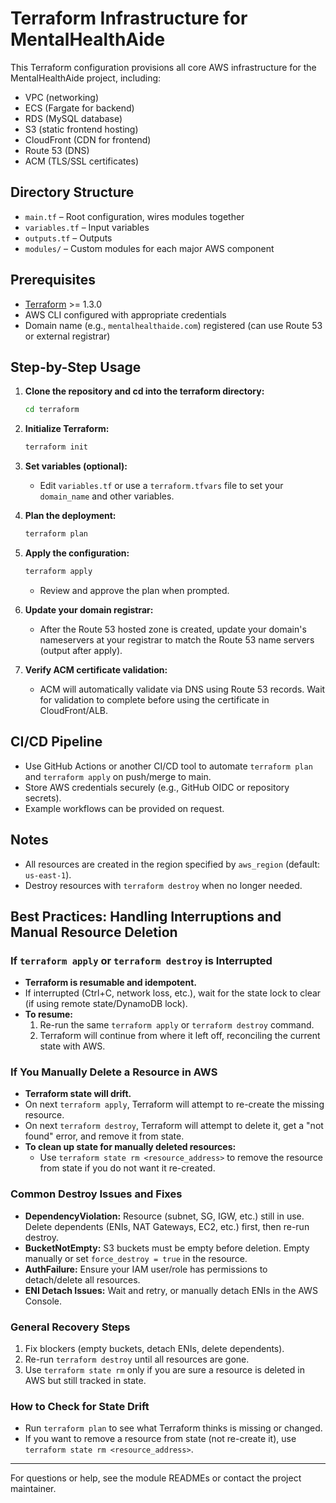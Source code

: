 # Terraform Infrastructure for MentalHealthAide

This Terraform configuration provisions all core AWS infrastructure for the MentalHealthAide project, including:
- VPC (networking)
- ECS (Fargate for backend)
- RDS (MySQL database)
- S3 (static frontend hosting)
- CloudFront (CDN for frontend)
- Route 53 (DNS)
- ACM (TLS/SSL certificates)

## Directory Structure
- `main.tf` – Root configuration, wires modules together
- `variables.tf` – Input variables
- `outputs.tf` – Outputs
- `modules/` – Custom modules for each major AWS component

## Prerequisites
- [Terraform](https://www.terraform.io/downloads.html) >= 1.3.0
- AWS CLI configured with appropriate credentials
- Domain name (e.g., `mentalhealthaide.com`) registered (can use Route 53 or external registrar)

## Step-by-Step Usage

1. **Clone the repository and cd into the terraform directory:**
   ```sh
   cd terraform
   ```

2. **Initialize Terraform:**
   ```sh
   terraform init
   ```

3. **Set variables (optional):**
   - Edit `variables.tf` or use a `terraform.tfvars` file to set your `domain_name` and other variables.

4. **Plan the deployment:**
   ```sh
   terraform plan
   ```

5. **Apply the configuration:**
   ```sh
   terraform apply
   ```
   - Review and approve the plan when prompted.

6. **Update your domain registrar:**
   - After the Route 53 hosted zone is created, update your domain's nameservers at your registrar to match the Route 53 name servers (output after apply).

7. **Verify ACM certificate validation:**
   - ACM will automatically validate via DNS using Route 53 records. Wait for validation to complete before using the certificate in CloudFront/ALB.

## CI/CD Pipeline
- Use GitHub Actions or another CI/CD tool to automate `terraform plan` and `terraform apply` on push/merge to main.
- Store AWS credentials securely (e.g., GitHub OIDC or repository secrets).
- Example workflows can be provided on request.

## Notes
- All resources are created in the region specified by `aws_region` (default: `us-east-1`).
- Destroy resources with `terraform destroy` when no longer needed.

## Best Practices: Handling Interruptions and Manual Resource Deletion

### If `terraform apply` or `terraform destroy` is Interrupted
- **Terraform is resumable and idempotent.**
- If interrupted (Ctrl+C, network loss, etc.), wait for the state lock to clear (if using remote state/DynamoDB lock).
- **To resume:**
  1. Re-run the same `terraform apply` or `terraform destroy` command.
  2. Terraform will continue from where it left off, reconciling the current state with AWS.

### If You Manually Delete a Resource in AWS
- **Terraform state will drift.**
- On next `terraform apply`, Terraform will attempt to re-create the missing resource.
- On next `terraform destroy`, Terraform will attempt to delete it, get a "not found" error, and remove it from state.
- **To clean up state for manually deleted resources:**
  - Use `terraform state rm <resource_address>` to remove the resource from state if you do not want it re-created.

### Common Destroy Issues and Fixes
- **DependencyViolation:** Resource (subnet, SG, IGW, etc.) still in use. Delete dependents (ENIs, NAT Gateways, EC2, etc.) first, then re-run destroy.
- **BucketNotEmpty:** S3 buckets must be empty before deletion. Empty manually or set `force_destroy = true` in the resource.
- **AuthFailure:** Ensure your IAM user/role has permissions to detach/delete all resources.
- **ENI Detach Issues:** Wait and retry, or manually detach ENIs in the AWS Console.

### General Recovery Steps
1. Fix blockers (empty buckets, detach ENIs, delete dependents).
2. Re-run `terraform destroy` until all resources are gone.
3. Use `terraform state rm` only if you are sure a resource is deleted in AWS but still tracked in state.

### How to Check for State Drift
- Run `terraform plan` to see what Terraform thinks is missing or changed.
- If you want to remove a resource from state (not re-create it), use `terraform state rm <resource_address>`.

---

For questions or help, see the module READMEs or contact the project maintainer. 